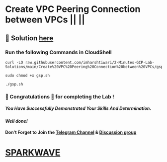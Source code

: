 # Create VPC Peering Connection between VPCs || [](https://www.cloudskillsboost.google/games/6400/labs/40322) ||

## 🔑 Solution [here](https://www.youtube.com/@sparkwave.01)

### Run the following Commands in CloudShell


```
curl -LO raw.githubusercontent.com/imharshtiwari/2-Minutes-GCP-Lab-Solutions/main/Create%20VPC%20Peering%20Connection%20between%20VPCs/gsp.sh

sudo chmod +x gsp.sh

./gsp.sh
```

### 🐼 Congratulations 🎉 for completing the Lab !

##### *You Have Successfully Demonstrated Your Skills And Determination.*

#### *Well done!*

#### Don't Forget to Join the [Telegram Channel](https://t.me/sparkwave.01) & [Discussion group](https://t.me/sparkwave.01chats)

# [SPARKWAVE](https://www.youtube.com/@sparkwave.01)
